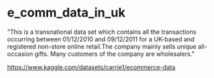 # e_comm_data_in_uk

"This is a transnational data set which contains all the transactions occurring between 01/12/2010 and 09/12/2011 for a UK-based and registered non-store online retail.The company mainly sells unique all-occasion gifts. Many customers of the company are wholesalers."

https://www.kaggle.com/datasets/carrie1/ecommerce-data
